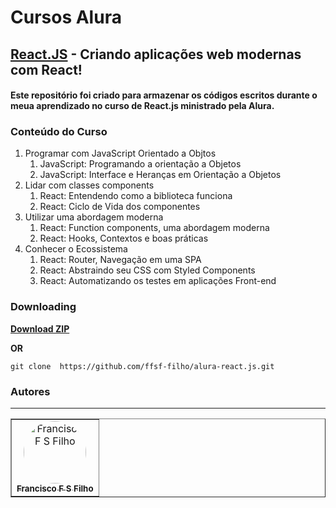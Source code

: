 # Cursos Alura

## [React.JS](https://cursos.alura.com.br/formacao-react-js) - Criando aplicações web modernas com React!

#### Este repositório foi criado para armazenar os códigos escritos durante o meua aprendizado no curso de React.js ministrado pela Alura.

### Conteúdo do Curso

1. Programar com JavaScript Orientado a Objtos
   1. JavaScript: Programando a orientação a Objetos
   2. JavaScript: Interface e Heranças em Orientação a Objetos
2. Lidar com classes components
   1. React: Entendendo como a biblioteca funciona
   2. React: Ciclo de Vida dos componentes
3. Utilizar uma abordagem moderna
   1. React: Function components, uma abordagem moderna
   2. React: Hooks, Contextos e boas práticas
4. Conhecer o Ecossistema
   1. React: Router, Navegação em uma SPA
   2. React: Abstraindo seu CSS com Styled Components
   3. React: Automatizando os testes em aplicações Front-end

### Downloading

<strong><a href="https://github.com/ffsf-filho/alura-react.js/archive/main.zip">Download ZIP</a></strong>

<strong>OR</strong>

```
git clone  https://github.com/ffsf-filho/alura-react.js.git
```

### Autores

---

<table border=none>
  <tr>
      <td align="center">
        <a href="https://github.com/ffsf-filho">
          <img style="border-radius: 50%;" src="https://avatars.githubusercontent.com/u/70358338?v=4" width="100px;" alt="Francisco F S Filho">
          <br />
          <sub>
            <b>Francisco F S Filho</b>
          </sub>
        </a>
      </td>
  </tr>
</table>
